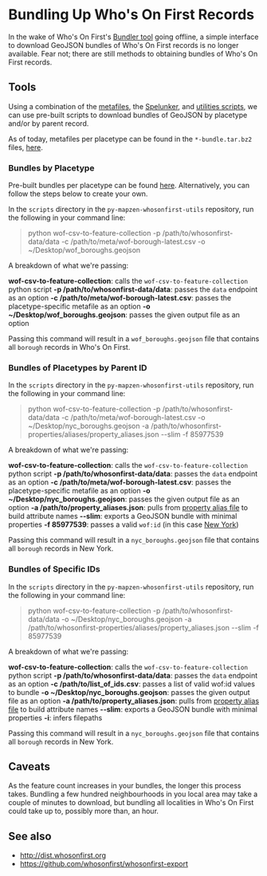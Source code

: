 # Bundling Up Who's On First Records

In the wake of Who's On First's [Bundler tool](https://whosonfirst.org/blog/2017/02/10/bundler/) going offline, a simple interface to download GeoJSON bundles of Who's On First records is no longer available. Fear not; there are still methods to obtaining bundles of Who's On First records.

## Tools

Using a combination of the [metafiles](https://dist.whosonfirst.org/bundles/), the [Spelunker](https://spelunker.whosonfirst.org), and [utilities scripts](https://github.com/whosonfirst/py-mapzen-whosonfirst-utils), we can use pre-built scripts to download bundles of GeoJSON by placetype and/or by parent record.

As of today, metafiles per placetype can be found in the `*-bundle.tar.bz2` files, [here](https://dist.whosonfirst.org/bundles/).

### Bundles by Placetype

Pre-built bundles per placetype can be found [here](https://dist.whosonfirst.org/bundles/). Alternatively, you can follow the steps below to create your own.

In the `scripts` directory in the `py-mapzen-whosonfirst-utils` repository, run the following in your command line:

> python wof-csv-to-feature-collection -p /path/to/whosonfirst-data/data -c /path/to/meta/wof-borough-latest.csv -o ~/Desktop/wof_boroughs.geojson

A breakdown of what we're passing:

**wof-csv-to-feature-collection**: calls the `wof-csv-to-feature-collection` python script
**-p /path/to/whosonfirst-data/data**: passes the `data` endpoint as an option
**-c /path/to/meta/wof-borough-latest.csv**:  passes the placetype-specific metafile as an option
**-o ~/Desktop/wof_boroughs.geojson**: passes the given output file as an option

Passing this command will result in a `wof_boroughs.geojson` file that contains all `borough` records in Who's On First.

### Bundles of Placetypes by Parent ID

In the `scripts` directory in the `py-mapzen-whosonfirst-utils` repository, run the following in your command line:

> python wof-csv-to-feature-collection -p /path/to/whosonfirst-data/data -c /path/to/meta/wof-borough-latest.csv -o ~/Desktop/nyc_boroughs.geojson -a /path/to/whosonfirst-properties/aliases/property_aliases.json --slim -f 85977539

A breakdown of what we're passing:

**wof-csv-to-feature-collection**: calls the `wof-csv-to-feature-collection` python script
**-p /path/to/whosonfirst-data/data**: passes the `data` endpoint as an option
**-c /path/to/meta/wof-borough-latest.csv**:  passes the placetype-specific metafile as an option
**-o ~/Desktop/nyc_boroughs.geojson**: passes the given output file as an option
**-a /path/to/property_aliases.json**: pulls from [property alias file](https://github.com/whosonfirst/whosonfirst-properties/blob/master/aliases/property_aliases.json) to build attribute names
**--slim**: exports a GeoJSON bundle with minimal properties
**-f 85977539**: passes a valid `wof:id` (in this case [New York](https://spelunker.whosonfirst.org/id/85977539/))

Passing this command will result in a `nyc_boroughs.geojson` file that contains all `borough` records in New York.

### Bundles of Specific IDs

In the `scripts` directory in the `py-mapzen-whosonfirst-utils` repository, run the following in your command line:

> python wof-csv-to-feature-collection -p /path/to/whosonfirst-data/data -o ~/Desktop/nyc_boroughs.geojson -a /path/to/whosonfirst-properties/aliases/property_aliases.json --slim -f 85977539

A breakdown of what we're passing:

**wof-csv-to-feature-collection**: calls the `wof-csv-to-feature-collection` python script
**-p /path/to/whosonfirst-data/data**: passes the `data` endpoint as an option
**-c /path/to/list_of_ids.csv**: passes a list of valid wof:id values to bundle
**-o ~/Desktop/nyc_boroughs.geojson**: passes the given output file as an option
**-a /path/to/property_aliases.json**: pulls from [property alias file](https://github.com/whosonfirst/whosonfirst-properties/blob/master/aliases/property_aliases.json) to build attribute names
**--slim**: exports a GeoJSON bundle with minimal properties
**-i**: infers filepaths

Passing this command will result in a `nyc_boroughs.geojson` file that contains all `borough` records in New York.

## Caveats

As the feature count increases in your bundles, the longer this process takes. Bundling a few hundred neighbourhoods in you local area may take a couple of minutes to download, but bundling all localities in Who's On First could take up to, possibly more than, an hour.

## See also

- http://dist.whosonfirst.org
- https://github.com/whosonfirst/whosonfirst-export